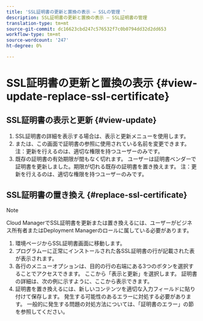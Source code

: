 ```yaml
---
title: 'SSL証明書の更新と置換の表示 — SSLの管理 '
description: SSL証明書の更新と置換の表示 — SSL証明書の管理
translation-type: tm+mt
source-git-commit: dc16623cbd247c576532f7c0b0794dd32d2dd653
workflow-type: tm+mt
source-wordcount: '247'
ht-degree: 0%

---
```



# SSL証明書の更新と置換の表示  {#view-update-replace-ssl-certificate}

## SSL証明書の表示と更新 {#view-update}

1. SSL証明書の詳細を表示する場合は、表示と更新メニューを使用します。
1. または、この画面で証明書の参照に使用されている名前を変更できます。 注：更新を行えるのは、適切な権限を持つユーザーのみです。
1. 既存の証明書の有効期限が間もなく切れます。 ユーザーは証明書ベンダーで証明書を更新しました。期限が切れる既存の証明書を置き換えます。 注：更新を行えるのは、適切な権限を持つユーザーのみです。

## SSL証明書の置き換え {#replace-ssl-certificate}

>[!NOTE]
>Cloud ManagerでSSL証明書を更新または置き換えるには、ユーザーがビジネス所有者またはDeployment Managerのロールに属している必要があります。

1. 環境ページからSSL証明書画面に移動します。
1. プログラムーに正常にインストールされた各SSL証明書の行が記載された表が表示されます。
1. 各行のメニューオプションは、目的の行の右端にある3つのボタンを選択することでアクセスできます。 ここから「表示と更新」を選択します。 証明書の詳細は、次の例に示すように、ここから表示できます。
1. 証明書を置き換えるには、新しいコンテンツを適切な入力フィールドに貼り付けて保存します。 発生する可能性のあるエラーに対処する必要があります。 一般的に発生する問題の対処方法については、「証明書のエラー」の節を参照してください。